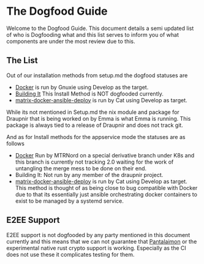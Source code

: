 # The Dogfood Guide

Welcome to the Dogfood Guide. This document details a semi updated list of who is Dogfooding what and this list serves to inform you of what components are under the most review due to this. 


## The List

Out of our installation methods from setup.md the dogfood statuses are

- [Docker](/bot/setup_docker.md) is run by Gnuxie using Develop as the target.
- [Building It](/bot/setup_selfbuild.md) This Install Method is NOT dogfooded currently.
- [matrix-docker-ansible-deploy](https://github.com/spantaleev/matrix-docker-ansible-deploy/blob/master/docs/configuring-playbook-bot-draupnir.md) is run by Cat using Develop as target.

While its not mentioned in Setup.md the nix module and package for Draupnir that is being worked on by Emma is what Emma is running. This package is always tied to a release of Draupnir and does not track git.

And as for Install methods for the appservice mode the statuses are as follows

- [Docker](/appservice/appservice.md) Run by MTRNord on a special derivative branch under K8s and this branch is currently not tracking 2.0 waiting for the work of untangling the merge mess to be done on their end.
- Building It: Not run by any member of the draupnir project.
- [matrix-docker-ansible-deploy](https://github.com/spantaleev/matrix-docker-ansible-deploy/blob/master/docs/configuring-playbook-appservice-draupnir-for-all.md) is run by Cat using Develop as target. This method is thought of as being close to bug compatible with Docker due to that its essentially just ansible orchestrating docker containers to exist to be managed by a systemd service.

## E2EE Support

E2EE support is not dogfooded by any party mentioned in this document currently and this means that we can not guarantee that [Pantalaimon](https://github.com/matrix-org/pantalaimon) or the experimental native rust crypto support is working. Especially as the CI does not use these it complicates testing for them.